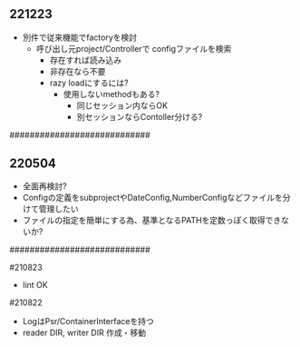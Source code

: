 #

## 221223

- 別件で従来機能でfactoryを検討
    - 呼び出し元project/Controllerで configファイルを検索
        - 存在すれば読み込み
        - 非存在なら不要
        - razy loadにするには?
            - 使用しないmethodもある?
                - 同じセッション内ならOK
                - 別セッションならContoller分ける?

############################

## 220504

- 全面再検討?
- Configの定義をsubprojectやDateConfig,NumberConfigなどファイルを分けて管理したい
- ファイルの指定を簡単にする為、基準となるPATHを定数っぽく取得できないか?

############################

#210823

- lint OK

#210822

- LogはPsr/ContainerInterfaceを持つ
- reader DIR, writer DIR 作成・移動




